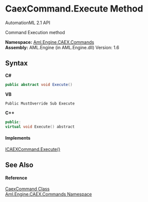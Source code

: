 # CaexCommand.Execute Method 
AutomationML 2.1 API 

Command Execution method

**Namespace:**&nbsp;<a href="N_Aml_Engine_CAEX_Commands">Aml.Engine.CAEX.Commands</a><br />**Assembly:**&nbsp;AML.Engine (in AML.Engine.dll) Version: 1.6

## Syntax

**C#**<br />
``` C#
public abstract void Execute()
```

**VB**<br />
``` VB
Public MustOverride Sub Execute
```

**C++**<br />
``` C++
public:
virtual void Execute() abstract
```


#### Implements
<a href="M_Aml_Engine_CAEX_Commands_ICAEXCommand_Execute">ICAEXCommand.Execute()</a><br />

## See Also


#### Reference
<a href="T_Aml_Engine_CAEX_Commands_CaexCommand">CaexCommand Class</a><br /><a href="N_Aml_Engine_CAEX_Commands">Aml.Engine.CAEX.Commands Namespace</a><br />
